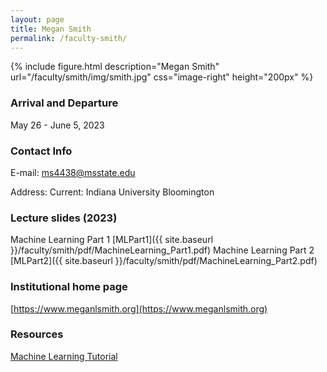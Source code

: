 ```yaml
---
layout: page
title: Megan Smith
permalink: /faculty-smith/
---
```

{% include figure.html description="Megan Smith" url="/faculty/smith/img/smith.jpg" css="image-right" height="200px" %}

### Arrival and Departure

May 26 - June 5, 2023

### Contact Info 
E-mail: [ms4438@msstate.edu](mailto:ms4438@msstate.edu)

Address: Current: Indiana University Bloomington

### Lecture slides (2023)
Machine Learning Part 1 [MLPart1]({{ site.baseurl }}/faculty/smith/pdf/MachineLearning_Part1.pdf)
Machine Learning Part 2 [MLPart2]({{ site.baseurl }}/faculty/smith/pdf/MachineLearning_Part2.pdf)

### Institutional home page 
[https://www.meganlsmith.org](https://www.meganlsmith.org)

### Resources
[Machine Learning Tutorial](/faculty/smith/tutorial/Machine_Learning_for_Population_Genetics.ipynb)
